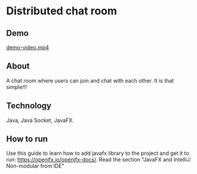 # Distributed chat room

## Demo
[demo-video.mp4](demo-video.mp4)

## About
A chat room where users can join and chat with each other. It
is that simple!!!

## Technology
Java, Java Socket, JavaFX.

## How to run
Use this guide to learn how to add javafx library to the project
and get it to run: https://openjfx.io/openjfx-docs/. Read the section "JavaFX and IntelliJ: Non-modular from IDE"

